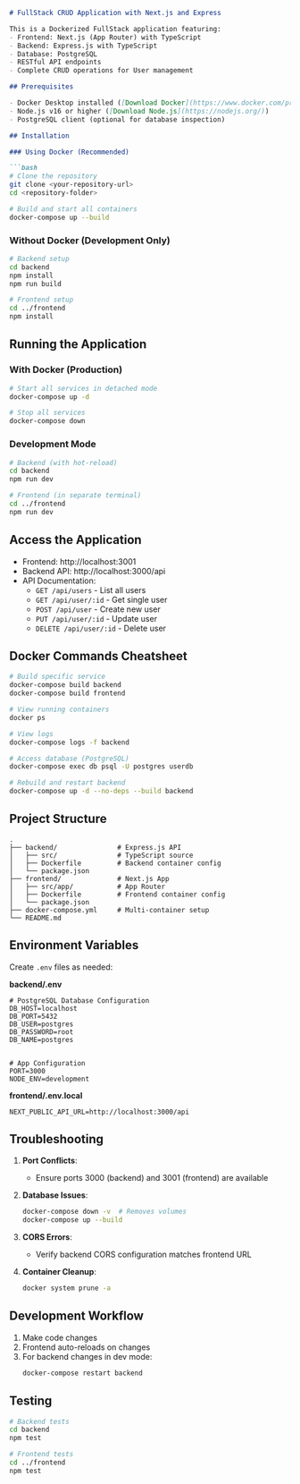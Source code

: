 

```markdown
# FullStack CRUD Application with Next.js and Express

This is a Dockerized FullStack application featuring:
- Frontend: Next.js (App Router) with TypeScript
- Backend: Express.js with TypeScript
- Database: PostgreSQL
- RESTful API endpoints
- Complete CRUD operations for User management

## Prerequisites

- Docker Desktop installed ([Download Docker](https://www.docker.com/products/docker-desktop))
- Node.js v16 or higher ([Download Node.js](https://nodejs.org/))
- PostgreSQL client (optional for database inspection)

## Installation

### Using Docker (Recommended)

```bash
# Clone the repository
git clone <your-repository-url>
cd <repository-folder>

# Build and start all containers
docker-compose up --build
```

### Without Docker (Development Only)

```bash
# Backend setup
cd backend
npm install
npm run build

# Frontend setup
cd ../frontend
npm install
```

## Running the Application

### With Docker (Production)

```bash
# Start all services in detached mode
docker-compose up -d

# Stop all services
docker-compose down
```

### Development Mode

```bash
# Backend (with hot-reload)
cd backend
npm run dev

# Frontend (in separate terminal)
cd ../frontend
npm run dev
```

## Access the Application

- Frontend: http://localhost:3001
- Backend API: http://localhost:3000/api
- API Documentation:
  - `GET /api/users` - List all users
  - `GET /api/user/:id` - Get single user
  - `POST /api/user` - Create new user
  - `PUT /api/user/:id` - Update user
  - `DELETE /api/user/:id` - Delete user

## Docker Commands Cheatsheet

```bash
# Build specific service
docker-compose build backend
docker-compose build frontend

# View running containers
docker ps

# View logs
docker-compose logs -f backend

# Access database (PostgreSQL)
docker-compose exec db psql -U postgres userdb

# Rebuild and restart backend
docker-compose up -d --no-deps --build backend
```

## Project Structure

```
.
├── backend/               # Express.js API
│   ├── src/               # TypeScript source
│   ├── Dockerfile         # Backend container config
│   └── package.json
├── frontend/              # Next.js App
│   ├── src/app/           # App Router
│   ├── Dockerfile         # Frontend container config
│   └── package.json
├── docker-compose.yml     # Multi-container setup
└── README.md
```

## Environment Variables

Create `.env` files as needed:

**backend/.env**
```
# PostgreSQL Database Configuration
DB_HOST=localhost
DB_PORT=5432
DB_USER=postgres
DB_PASSWORD=root
DB_NAME=postgres


# App Configuration
PORT=3000
NODE_ENV=development

```

**frontend/.env.local**
```
NEXT_PUBLIC_API_URL=http://localhost:3000/api
```

## Troubleshooting

1. **Port Conflicts**:
   - Ensure ports 3000 (backend) and 3001 (frontend) are available

2. **Database Issues**:
   ```bash
   docker-compose down -v  # Removes volumes
   docker-compose up --build
   ```

3. **CORS Errors**:
   - Verify backend CORS configuration matches frontend URL

4. **Container Cleanup**:
   ```bash
   docker system prune -a
   ```

## Development Workflow

1. Make code changes
2. Frontend auto-reloads on changes
3. For backend changes in dev mode:
   ```bash
   docker-compose restart backend
   ```

## Testing

```bash
# Backend tests
cd backend
npm test

# Frontend tests
cd ../frontend
npm test
```

```
